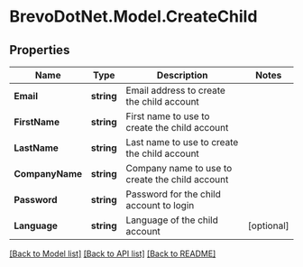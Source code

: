 # BrevoDotNet.Model.CreateChild

## Properties

Name | Type | Description | Notes
------------ | ------------- | ------------- | -------------
**Email** | **string** | Email address to create the child account | 
**FirstName** | **string** | First name to use to create the child account | 
**LastName** | **string** | Last name to use to create the child account | 
**CompanyName** | **string** | Company name to use to create the child account | 
**Password** | **string** | Password for the child account to login | 
**Language** | **string** | Language of the child account | [optional] 

[[Back to Model list]](../../README.md#documentation-for-models) [[Back to API list]](../../README.md#documentation-for-api-endpoints) [[Back to README]](../../README.md)

